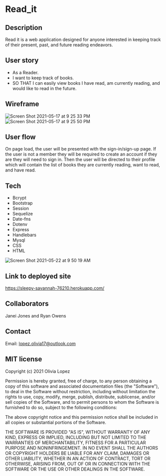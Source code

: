 # Read_it

## Description
Read it is a web application designed for anyone interested in keeping track of their present, past, and future reading endeavors. 

## User story 
- As a Reader. 
- I want to keep track of books. 
- SO THAT I can easily view books I have read, am currently reading, and would like to read in the future. 

## Wireframe 
![Screen Shot 2021-05-17 at 9 25 33 PM](https://user-images.githubusercontent.com/73543476/118580968-6e44b880-b756-11eb-95d5-dcd48f8b9978.png)
![Screen Shot 2021-05-17 at 9 25 50 PM](https://user-images.githubusercontent.com/73543476/118580984-77358a00-b756-11eb-88db-86990e1b3e53.png)

## User flow 
On page load, the user will be presented with the sign-in/sign-up page. 
If the user is not a member they will be required to create an account if they are they will need to sign in. 
Then the user will be directed to their profile which will contain the list of books they are currently reading, want to read, and have read. 

## Tech 
- Bcrypt
- Bootstrap
- Session
- Sequelize
- Date-fns
- Dotenv
- Express
- Handlebars
- Mysql 
- CSS 
- HTML 

![Screen Shot 2021-05-22 at 9 50 19 AM](https://user-images.githubusercontent.com/73543476/119234458-a3a12b80-baf3-11eb-8bf8-99afd2034ba7.png)

## Link to deployed site
https://sleepy-savannah-76210.herokuapp.com/

## Collaborators 
Janei Jones and Ryan Owens

## Contact 
Email: lopez.olivia17@outlook.com

## MIT license
Copyright (c) 2021 Olivia Lopez

Permission is hereby granted, free of charge, to any person obtaining a copy
of this software and associated documentation files (the "Software"), to deal
in the Software without restriction, including without limitation the rights
to use, copy, modify, merge, publish, distribute, sublicense, and/or sell
copies of the Software, and to permit persons to whom the Software is
furnished to do so, subject to the following conditions:

The above copyright notice and this permission notice shall be included in all
copies or substantial portions of the Software.

THE SOFTWARE IS PROVIDED "AS IS", WITHOUT WARRANTY OF ANY KIND, EXPRESS OR
IMPLIED, INCLUDING BUT NOT LIMITED TO THE WARRANTIES OF MERCHANTABILITY,
FITNESS FOR A PARTICULAR PURPOSE AND NONINFRINGEMENT. IN NO EVENT SHALL THE
AUTHORS OR COPYRIGHT HOLDERS BE LIABLE FOR ANY CLAIM, DAMAGES OR OTHER
LIABILITY, WHETHER IN AN ACTION OF CONTRACT, TORT OR OTHERWISE, ARISING FROM,
OUT OF OR IN CONNECTION WITH THE SOFTWARE OR THE USE OR OTHER DEALINGS IN THE
SOFTWARE.
